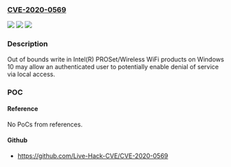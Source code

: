 ### [CVE-2020-0569](https://cve.mitre.org/cgi-bin/cvename.cgi?name=CVE-2020-0569)
![](https://img.shields.io/static/v1?label=Product&message=Intel(R)%20PROSet%2FWireless%20WiFi%20products%20on%20Windows%2010&color=blue)
![](https://img.shields.io/static/v1?label=Version&message=before%20version%2021.70%20&color=brightgreen)
![](https://img.shields.io/static/v1?label=Vulnerability&message=denial%20of%20service&color=brightgreen)

### Description

Out of bounds write in Intel(R) PROSet/Wireless WiFi products on Windows 10 may allow an authenticated user to potentially enable denial of service via local access.

### POC

#### Reference
No PoCs from references.

#### Github
- https://github.com/Live-Hack-CVE/CVE-2020-0569

